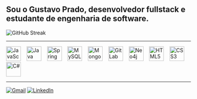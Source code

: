 ## Sou o **Gustavo Prado**, desenvolvedor fullstack e estudante de engenharia de software.

![GitHub Streak](https://streak-stats.demolab.com/?user=brksprado&theme=radical)

---

<p align="left">
  <img src="https://cdn.jsdelivr.net/gh/devicons/devicon/icons/javascript/javascript-original.svg" height="40" alt="JavaScript"/>&nbsp;&nbsp;&nbsp;
  <img src="https://cdn.jsdelivr.net/gh/devicons/devicon/icons/java/java-original.svg" height="40" alt="Java"/>&nbsp;&nbsp;&nbsp;
  <img src="https://cdn.jsdelivr.net/gh/devicons/devicon/icons/spring/spring-original.svg" height="40" alt="Spring"/>&nbsp;&nbsp;&nbsp;
  <img src="https://cdn.jsdelivr.net/gh/devicons/devicon/icons/mysql/mysql-original.svg" height="40" alt="MySQL"/>&nbsp;&nbsp;&nbsp;
  <img src="https://cdn.jsdelivr.net/gh/devicons/devicon/icons/mongodb/mongodb-original.svg" height="40" alt="MongoDB"/>&nbsp;&nbsp;&nbsp;
  <img src="https://cdn.jsdelivr.net/gh/devicons/devicon/icons/gitlab/gitlab-original.svg" height="40" alt="GitLab"/>&nbsp;&nbsp;&nbsp;
  <img src="https://cdn.jsdelivr.net/gh/devicons/devicon/icons/neo4j/neo4j-original.svg" height="40" alt="Neo4j"/>&nbsp;&nbsp;&nbsp;
  <img src="https://cdn.jsdelivr.net/gh/devicons/devicon/icons/html5/html5-original.svg" height="40" alt="HTML5"/>&nbsp;&nbsp;&nbsp;
  <img src="https://cdn.jsdelivr.net/gh/devicons/devicon/icons/css3/css3-original.svg" height="40" alt="CSS3"/>&nbsp;&nbsp;&nbsp;
  <img src="https://cdn.jsdelivr.net/gh/devicons/devicon/icons/csharp/csharp-original.svg" height="40" alt="C#"/>
</p>

---

[![Gmail](https://img.shields.io/badge/Gmail-D14836?style=for-the-badge&logo=gmail&logoColor=white)](mailto:gustavopradoriol@gmail.com)
[![LinkedIn](https://img.shields.io/badge/LinkedIn-0077B5?style=for-the-badge&logo=linkedin&logoColor=white)](https://www.linkedin.com/in/gustavo-prado-57506a26b/)
